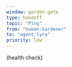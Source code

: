 ```yaml
---
window: garden-gate
type: handoff
topic: "Ping"
from: "human:Gardener"
to: "agent:lyra"
priority: low
---
```


(health check)

